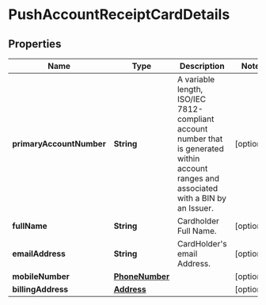 

# PushAccountReceiptCardDetails


## Properties

| Name | Type | Description | Notes |
|------------ | ------------- | ------------- | -------------|
|**primaryAccountNumber** | **String** | A variable length, ISO/IEC 7812-compliant account number that is generated within account ranges and associated with a BIN by an Issuer. |  [optional] |
|**fullName** | **String** | Cardholder Full Name. |  [optional] |
|**emailAddress** | **String** | CardHolder&#39;s email Address. |  [optional] |
|**mobileNumber** | [**PhoneNumber**](PhoneNumber.md) |  |  [optional] |
|**billingAddress** | [**Address**](Address.md) |  |  [optional] |



